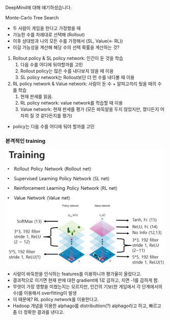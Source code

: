 DeepMind에 대해 얘기하셨습니다.

Monte-Carlo Tree Search
- 두 사람이 게임을 한다고 가정했을 때
- 가능한 수를 차례대로 선택해 (Rollout)
- 이후 상대방과 나의 모든 수를 가정해서 (SL, Value(<- RL))
- 이길 가능성을 계산해 해당 수의 선택 확률을 계산하는 것?

1. Rollout policy & SL policy network: 인간이 둔 것을 학습
   1. 다음 수를 어디에 둬야할까를 고민
   2. Rollout policy는 많은 수를 내다보지 않을 때 이용
   3. SL policy network는 Rollout보단 더 먼 수를 내다볼 때 이용
2. RL policy network & Value network: 사람이 둔 수 + 알파고끼리 뒀을 때의 수를 학습
   1. 현재 판세를 읽음.
   2. RL policy network: value network를 학습할 때 이용
   3. Value network: 현재 판세를 평가 (모든 바둑알을 두지 않았지만, 졌다든지 어차피 질 것 같다든지를 평가)

- policy는 다음 수를 어디에 둬야 할까를 고민

### 본격적인 training

<img src="images/alphgo_training_net.JPG" style="display: block; margin: auto;" />

- 사람이 바둑판을 인식하는 features를 이용하니까 평가율이 올랐다고.
- 결과적으로 이기면 현재 판에 대한 gradient에 1로 곱하고, 지면 -1를 곱하게 함.
- 무엇이 가장 영향을 미쳤는지는 모르지만, 인간의 기보(한 게임에서 각 단계에서의 수)를 이용해서 overfitting이 발생
- 이 때문에? RL policy network를 이용한다고.
- Hadoop 개념을 이용한 alphago를 distributtion(?) alphago라고 하고, 빠르고 좀 더 정확한 결과를 낸다고.
